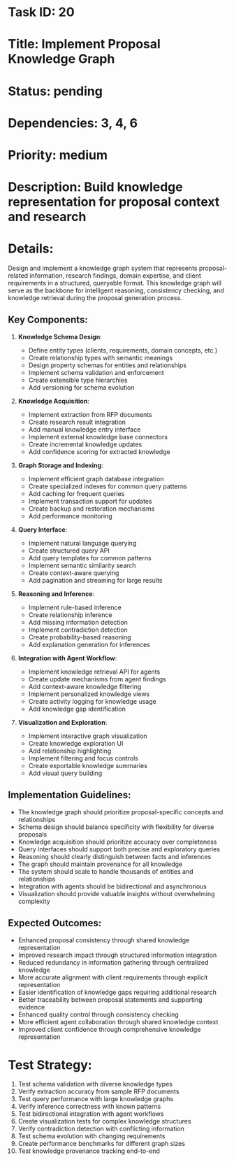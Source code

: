 # Task ID: 20
# Title: Implement Proposal Knowledge Graph
# Status: pending
# Dependencies: 3, 4, 6
# Priority: medium
# Description: Build knowledge representation for proposal context and research

# Details:
Design and implement a knowledge graph system that represents proposal-related information, research findings, domain expertise, and client requirements in a structured, queryable format. This knowledge graph will serve as the backbone for intelligent reasoning, consistency checking, and knowledge retrieval during the proposal generation process.

## Key Components:

1. **Knowledge Schema Design**:
   - Define entity types (clients, requirements, domain concepts, etc.)
   - Create relationship types with semantic meanings
   - Design property schemas for entities and relationships
   - Implement schema validation and enforcement
   - Create extensible type hierarchies
   - Add versioning for schema evolution

2. **Knowledge Acquisition**:
   - Implement extraction from RFP documents
   - Create research result integration
   - Add manual knowledge entry interface
   - Implement external knowledge base connectors
   - Create incremental knowledge updates
   - Add confidence scoring for extracted knowledge

3. **Graph Storage and Indexing**:
   - Implement efficient graph database integration
   - Create specialized indexes for common query patterns
   - Add caching for frequent queries
   - Implement transaction support for updates
   - Create backup and restoration mechanisms
   - Add performance monitoring

4. **Query Interface**:
   - Implement natural language querying
   - Create structured query API
   - Add query templates for common patterns
   - Implement semantic similarity search
   - Create context-aware querying
   - Add pagination and streaming for large results

5. **Reasoning and Inference**:
   - Implement rule-based inference
   - Create relationship inference
   - Add missing information detection
   - Implement contradiction detection
   - Create probability-based reasoning
   - Add explanation generation for inferences

6. **Integration with Agent Workflow**:
   - Implement knowledge retrieval API for agents
   - Create update mechanisms from agent findings
   - Add context-aware knowledge filtering
   - Implement personalized knowledge views
   - Create activity logging for knowledge usage
   - Add knowledge gap identification

7. **Visualization and Exploration**:
   - Implement interactive graph visualization
   - Create knowledge exploration UI
   - Add relationship highlighting
   - Implement filtering and focus controls
   - Create exportable knowledge summaries
   - Add visual query building

## Implementation Guidelines:

- The knowledge graph should prioritize proposal-specific concepts and relationships
- Schema design should balance specificity with flexibility for diverse proposals
- Knowledge acquisition should prioritize accuracy over completeness
- Query interfaces should support both precise and exploratory queries
- Reasoning should clearly distinguish between facts and inferences
- The graph should maintain provenance for all knowledge
- The system should scale to handle thousands of entities and relationships
- Integration with agents should be bidirectional and asynchronous
- Visualization should provide valuable insights without overwhelming complexity

## Expected Outcomes:

- Enhanced proposal consistency through shared knowledge representation
- Improved research impact through structured information integration
- Reduced redundancy in information gathering through centralized knowledge
- More accurate alignment with client requirements through explicit representation
- Easier identification of knowledge gaps requiring additional research
- Better traceability between proposal statements and supporting evidence
- Enhanced quality control through consistency checking
- More efficient agent collaboration through shared knowledge context
- Improved client confidence through comprehensive knowledge representation

# Test Strategy:
1. Test schema validation with diverse knowledge types
2. Verify extraction accuracy from sample RFP documents
3. Test query performance with large knowledge graphs
4. Verify inference correctness with known patterns
5. Test bidirectional integration with agent workflows
6. Create visualization tests for complex knowledge structures
7. Verify contradiction detection with conflicting information
8. Test schema evolution with changing requirements
9. Create performance benchmarks for different graph sizes
10. Test knowledge provenance tracking end-to-end